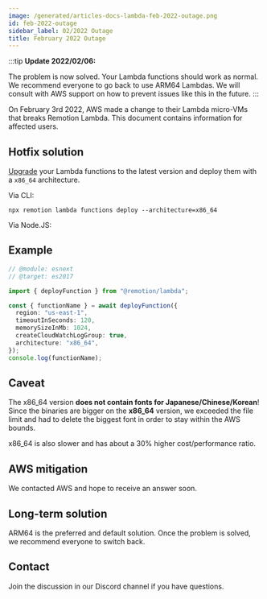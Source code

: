 ```yaml
---
image: /generated/articles-docs-lambda-feb-2022-outage.png
id: feb-2022-outage
sidebar_label: 02/2022 Outage
title: February 2022 Outage
---
```


:::tip
**Update 2022/02/06:**

The problem is now solved. Your Lambda functions should work as normal. We recommend everyone to go back to use ARM64 Lambdas. We will consult with AWS support on how to prevent issues like this in the future.
:::

On February 3rd 2022, AWS made a change to their Lambda micro-VMs that breaks Remotion Lambda. This document contains information for affected users.

## Hotfix solution

[Upgrade](/docs/lambda/upgrading) your Lambda functions to the latest version and deploy them with a `x86_64` architecture.

Via CLI:

```
npx remotion lambda functions deploy --architecture=x86_64
```

Via Node.JS:

## Example

```ts twoslash
// @module: esnext
// @target: es2017

import { deployFunction } from "@remotion/lambda";

const { functionName } = await deployFunction({
  region: "us-east-1",
  timeoutInSeconds: 120,
  memorySizeInMb: 1024,
  createCloudWatchLogGroup: true,
  architecture: "x86_64",
});
console.log(functionName);
```

## Caveat

The x86_64 version **does not contain fonts for Japanese/Chinese/Korean**! Since the binaries are bigger on the **x86_64** version, we exceeded the file limit and had to delete the biggest font in order to stay within the AWS bounds.

x86_64 is also slower and has about a 30% higher cost/performance ratio.

## AWS mitigation

We contacted AWS and hope to receive an answer soon.

## Long-term solution

ARM64 is the preferred and default solution. Once the problem is solved, we recommend everyone to switch back.

## Contact

Join the discussion in our Discord channel if you have questions.
